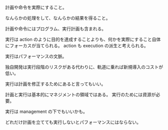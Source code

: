 計画や命令を実際にすること。

なんらかの処理をして、なんらかの結果を得ること。

計画や命令にはプログラム、実行計画も含まれる。

実行は action のように目的を達成することよりも、何かを実際にすること自体にフォーカスが当てられる。
action も execution の派生と考えられる。

実行はパフォーマンスの文脈。

独自開発は実行段階のリスクがある代わりに、軌道に乗れば新規導入のコストが低い。

実行は計画を修正するためにあると言ってもいい。

計画と実行は基本的にマネジメントの領域ではある。
実行のためには資源が必要。

実行は management の下でもいいかも。

どれだけ計画を立てても実行しないとパフォーマンスにはならない。

